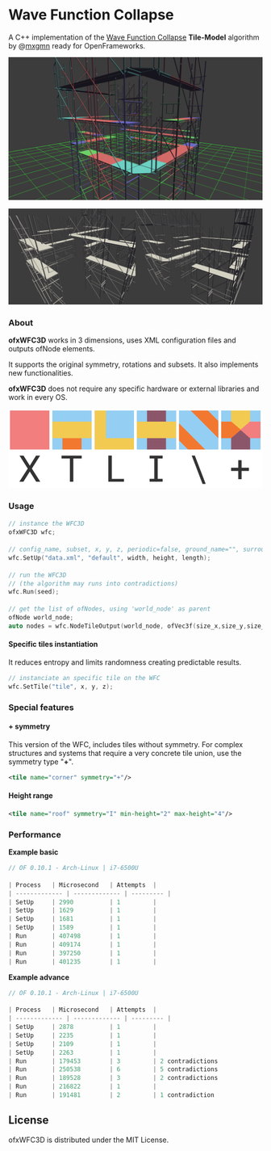 # Wave Function Collapse

A C++ implementation of the [Wave Function Collapse](https://github.com/mxgmn/WaveFunctionCollapse) **Tile-Model** algorithm by @[mxgmn](https://github.com/mxgmn) ready for OpenFrameworks.

![wfc_git_01](./wfc_git_01.png)

![wfc_git_02](./wfc_git_02.png)



### About

**ofxWFC3D** works in 3 dimensions, uses XML configuration files and outputs ofNode elements.

It supports the original symmetry, rotations and subsets. It also implements new functionalities.

**ofxWFC3D** does not require any specific hardware or external libraries and work in every OS.

![symmetry](./symmetry.png)



### Usage

```c++
// instance the WFC3D
ofxWFC3D wfc;

// config_name, subset, x, y, z, periodic=false, ground_name="", surround_name=""
wfc.SetUp("data.xml", "default", width, height, length);

// run the WFC3D
// (the algorithm may runs into contradictions)
wfc.Run(seed);

// get the list of ofNodes, using 'world_node' as parent
ofNode world_node;
auto nodes = wfc.NodeTileOutput(world_node, ofVec3f(size_x,size_y,size_z));

```



#### Specific tiles instantiation

It reduces entropy and limits randomness creating predictable results.

```c++
// instanciate an specific tile on the WFC
wfc.SetTile("tile", x, y, z); 
```



### Special features

#### + symmetry

This version of the WFC, includes tiles without symmetry.
For complex structures and systems that require a very concrete tile union, use the symmetry type "**+**".

```xml
<tile name="corner" symmetry="+"/>
```



#### Height range

```xml
<tile name="roof" symmetry="I" min-height="2" max-height="4"/>
```



### Performance

**Example basic** 

```javascript
// OF 0.10.1 - Arch-Linux | i7-6500U

| Process	| Microsecond   | Attempts  |
| ------------- | ------------- | --------- |
| SetUp		| 2990          | 1         |
| SetUp		| 1629          | 1         |
| SetUp		| 1681          | 1         |
| SetUp		| 1589          | 1         |
| Run		| 407498        | 1         |
| Run		| 409174        | 1         |
| Run		| 397250        | 1         |
| Run		| 401235        | 1         |
```



**Example advance** 

```javascript
// OF 0.10.1 - Arch-Linux | i7-6500U

| Process	| Microsecond   | Attempts  |
| ------------- | ------------- | --------- |
| SetUp		| 2878          | 1         |
| SetUp		| 2235          | 1         |
| SetUp		| 2109          | 1         |
| SetUp		| 2263          | 1         |
| Run		| 179453        | 3         | 2 contradictions
| Run		| 250538        | 6         | 5 contradictions
| Run		| 189528        | 3         | 2 contradictions
| Run		| 216822        | 1         |
| Run		| 191481        | 2         | 1 contradiction
```



## License

ofxWFC3D is distributed under the MIT License.
